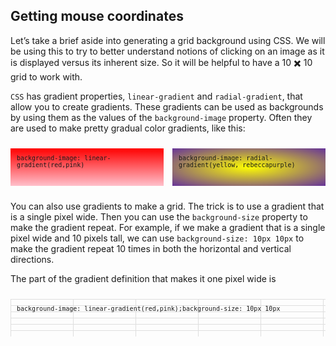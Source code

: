 
## Getting mouse coordinates

Let’s take a brief aside into generating a grid background using CSS. We will be using this to try to better understand notions of clicking on an image as it is displayed versus its inherent size. So it will be helpful to have a 10 ✖️ 10 grid to work with.

`CSS` has gradient properties, `linear-gradient` and `radial-gradient`, that allow you to create gradients. These gradients can be used as backgrounds by using them as the values of the `background-image` property. Often they are used to make pretty gradual color gradients, like this:


<div class=gradient-demo>
  <pre style="background-image: linear-gradient(red,pink)">background-image: linear-gradient(red,pink)</pre>
  <pre style="background-image: radial-gradient(yellow, rebeccapurple)">background-image: radial-gradient(yellow, rebeccapurple)</pre>
</div>

<style>
.gradient-demo {
  display:flex;
  gap:1em;
  height:5rem;
}
.gradient-demo pre {
  flex:1;
  font-size:small;
  padding:1em;
  white-space: pre-wrap;;
}
</style>

You can also use gradients to make a grid. The trick is to use a gradient that is a single pixel wide. Then you can use the `background-size` property to make the gradient repeat. For example, if we make a gradient that is a single pixel wide and 10 pixels tall, we can use `background-size: 10px 10px` to make the gradient repeat 10 times in both the horizontal and vertical directions.

The part of the gradient definition that makes it one pixel wide is 

<div class=gradient-demo>
  <pre style="background-image: linear-gradient(#dfdfdf 1px,transparent 1px),linear-gradient(to right, #dfdfdf 1px,transparent 1px);background-size: 100px 10px">background-image: linear-gradient(red,pink);background-size: 10px 10px</pre>
</div>

